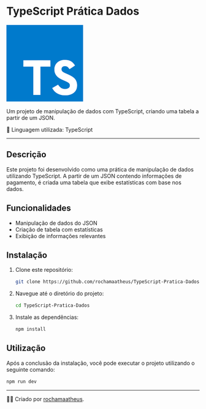 # TypeScript Prática Dados

![Logo](logo.png)

Um projeto de manipulação de dados com TypeScript, criando uma tabela a partir de um JSON.

🚀 Linguagem utilizada: TypeScript

---

## Descrição

Este projeto foi desenvolvido como uma prática de manipulação de dados utilizando TypeScript. A partir de um JSON contendo informações de pagamento, é criada uma tabela que exibe estatísticas com base nos dados.

## Funcionalidades

- Manipulação de dados do JSON
- Criação de tabela com estatísticas
- Exibição de informações relevantes

## Instalação

1. Clone este repositório:

   ```bash
   git clone https://github.com/rochamaatheus/TypeScript-Pratica-Dados.git
   
2. Navegue até o diretório do projeto:

   ```bash
   cd TypeScript-Pratica-Dados
   
3. Instale as dependências:

   ```bash
   npm install
   
 ## Utilização
 Após a conclusão da instalação, você pode executar o projeto utilizando o seguinte comando:
 
   ```bash
   npm run dev
   ```
 ---

👨‍💻 Criado por [rochamaatheus](https://github.com/rochamaatheus).
